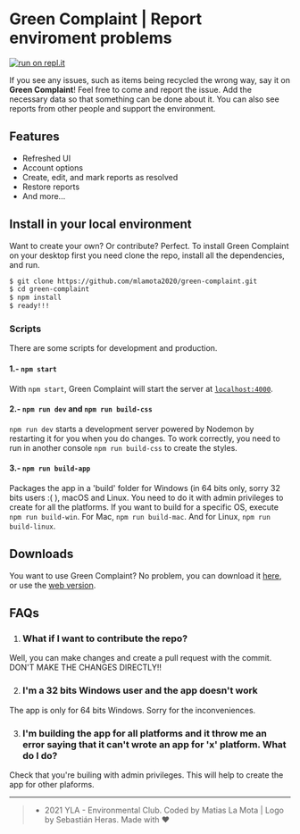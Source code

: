 # Green Complaint | Report enviroment problems

[![run on repl.it](https://repl.it/badge/github/mlamota2020/green-complaint)](https://repl.it/github/mlamota2020/green-complaint)

If you see any issues, such as items being recycled the wrong way, say it on **Green Complaint**! Feel free to come and report the issue. Add the necessary data so that something can be done about it. You can also see reports from other people and support the environment. 

## Features

- Refreshed UI
- Account options
- Create, edit, and mark reports as resolved
- Restore reports
- And more...

## Install in your local environment

Want to create your own? Or contribute? Perfect. To install Green Complaint on your desktop first you need clone the repo, install all the dependencies, and run.

```bash
$ git clone https://github.com/mlamota2020/green-complaint.git
$ cd green-complaint
$ npm install
$ ready!!!
```
### Scripts

There are some scripts for development and production.

#### 1.- `npm start`

With `npm start`, Green Complaint will start the server at [`localhost:4000`](http://localhost:4000).

#### 2.- `npm run dev` and `npm run build-css`

`npm run dev` starts a development server powered by Nodemon by restarting it for you when you do changes. To work correctly, you need to run in another console `npm run build-css` to create the styles.

#### 3.- `npm run build-app`

Packages the app in a 'build' folder for Windows (in 64 bits only, sorry 32 bits users :( ), macOS and Linux. You need to do it with admin privileges to create for all the platforms. If you want to build for a specific OS, execute `npm run build-win`. For Mac, `npm run build-mac`. And for Linux, `npm run build-linux`.
## Downloads

You want to use Green Complaint? No problem, you can download it [here](https://github.com/mlamota2020/green-complaint/releases), or use the [web version](https://green-complaint.herokuapp.com/).

## FAQs

1. ### What if I want to contribute the repo?

Well, you can make changes and create a pull request with the commit. DON'T MAKE THE CHANGES DIRECTLY!!

2. ### I'm a 32 bits Windows user and the app doesn't work

The app is only for 64 bits Windows. Sorry for the inconveniences.

3. ### I'm building the app for all platforms and it throw me an error saying that it can't wrote an app for 'x' platform. What do I do?

Check that you're builing with admin privileges. This will help to create the app for other plaforms.

----------

> - 2021 YLA - Environmental Club. Coded by Matias La Mota | Logo by Sebastián Heras. Made with ♥
